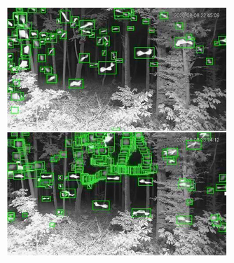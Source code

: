 ![20200808-224346-231351](in/20200808/20200808-224346-231351_0_.jpg)
![20200808-231356-234401](in/20200808/20200808-231356-234401_0_.jpg)
